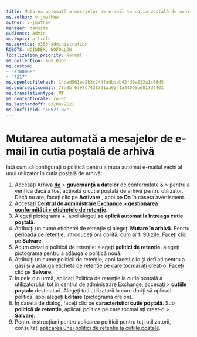 ```yaml
---
title: Mutarea automată a mesajelor de e-mail în cutia poștală de arhivă
ms.author: v-jmathew
author: v-jmathew
manager: dansimp
audience: Admin
ms.topic: article
ms.service: o365-administration
ROBOTS: NOINDEX, NOFOLLOW
localization_priority: Normal
ms.collection: Adm_O365
ms.custom:
- "3100008"
- "7217"
ms.openlocfilehash: 14ded561ee2b3c244fadbdab42fd0e833a1c66d5
ms.sourcegitcommit: 7fa9bf6f9fc7438791aa9241a440e5be817d4401
ms.translationtype: MT
ms.contentlocale: ro-RO
ms.lasthandoff: 03/08/2021
ms.locfileid: "50527102"
---
```

# <a name="automatically-move-email-messages-to-the-archive-mailbox"></a>Mutarea automată a mesajelor de e-mail în cutia poștală de arhivă

Iată cum să configurați o politică pentru a muta automat e-mailul vechi al unui utilizator în cutia poștală de arhivă:

1. Accesați Arhiva [**de**](https://go.microsoft.com/fwlink/p/?linkid=2077143)  >  **guvernanță a datelor** de conformitate &  >   pentru a verifica dacă a fost activată o cutie poștală de arhivă pentru utilizator. Dacă nu are, faceți clic pe **Activare** , apoi pe **Da** în caseta avertisment.
2. Accesați [**Centrul de administrare Exchange > gestionarea conformității > etichetele de retenție**](https://go.microsoft.com/fwlink/?linkid=2059104).
3. Alegeți pictograma +, apoi alegeți **se aplică automat la întreaga cutie poștală**.
4. Atribuiți un nume etichetei de retenție și alegeți **Mutare în arhivă**. Pentru perioada de retenție, introduceți ora dorită, cum ar fi 90 zile. Faceți clic pe **Salvare**.
5. Acum creați o politică de retenție: alegeți **politici de retenție**, alegeți pictograma pentru a adăuga o politică nouă.
6. Atribuiți un nume politicii de retenție, apoi faceți clic și defilați pentru a găsi și a adăuga eticheta de retenție pe care tocmai ați creat-o. Faceți clic pe **Salvare**.
7. În cele din urmă, aplicați Politica de retenție la cutia poștală a utilizatorului: tot în centrul de administrare Exchange, accesați  >  **cutiile poștale** destinatari. Alegeți toți utilizatorii la care doriți să aplicați politica, apoi alegeți **Editare** (pictograma creion).
8. În caseta de dialog, faceți clic pe **caracteristici cutie poștală**. Sub **politică de retenție**, aplicați politica pe care tocmai ați creat-o > **Salvare**.
9. Pentru instrucțiuni pentru aplicarea politicii pentru toți utilizatorii, consultați [aplicarea unei politici de retenție la cutiile poștale](https://docs.microsoft.com/exchange/security-and-compliance/messaging-records-management/apply-retention-policy).
